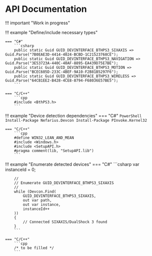# API Documentation

!!! important "Work in progress"

!!! example "Define/include necessary types"

    === "C#"
        ```csharp
        public static Guid GUID_DEVINTERFACE_BTHPS3_SIXAXIS => Guid.Parse("7B0EAE3D-4414-4024-BCBD-1C21523768CE");
        public static Guid GUID_DEVINTERFACE_BTHPS3_NAVIGATION => Guid.Parse("3E53723A-440C-40AF-8895-EA439D75E7BE");
        public static Guid GUID_DEVINTERFACE_BTHPS3_MOTION => Guid.Parse("BCEC605D-233C-4BEF-9A10-F2B81B5297F6");
        public static Guid GUID_DEVINTERFACE_BTHPS3_WIRELESS => Guid.Parse("64CB1EE2-B428-4CE8-8794-F68036E57BE5");
        ```

    === "C/C++"
        ```cpp
        #include <BthPS3.h>
        ```

!!! example "Device detection dependencies"
    === "C#"
        ```PowerShell
        Install-Package Nefarius.Devcon
        Install-Package PInvoke.Kernel32
        ```

    === "C/C++"
        ```cpp
        #define WIN32_LEAN_AND_MEAN
        #include <Windows.h>
        #include <SetupAPI.h>
        #pragma comment(lib, "SetupAPI.lib")
        ```

!!! example "Enumerate detected devices"
    === "C#"
        ```csharp
        var instanceId = 0;

        //
        // Enumerate GUID_DEVINTERFACE_BTHPS3_SIXAXIS
        // 
        while (Devcon.Find(
            GUID_DEVINTERFACE_BTHPS3_SIXAXIS,
            out var path,
            out var instance,
            instanceId++
        ))
        {
            // Connected SIXAXIS/DualShock 3 found
        }
        ```

    === "C/C++"
        ```cpp
        /* to be filled */
        ```

